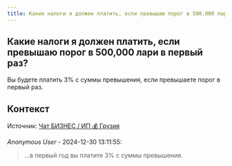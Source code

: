 ```yaml
---
title: Какие налоги я должен платить, если превышаю порог в 500,000 лари в первый раз?
---
```


## Какие налоги я должен платить, если превышаю порог в 500,000 лари в первый раз?

Вы будете платить 3% с суммы превышения, если превышаете порог в первый раз.

## Контекст

Источник: [Чат БИЗНЕС / ИП 💰 Грузия](https://t.me/ip_ge)

_Anonymous User_ - 2024-12-30 13:11:55:

> ...в первый год вы платите 3% с суммы превышения.
